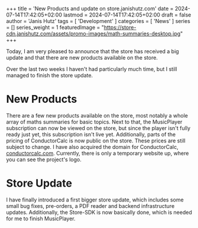 +++
title = 'New Products and update on store.janishutz.com'
date = 2024-07-14T17:42:05+02:00
lastmod = 2024-07-14T17:42:05+02:00
draft = false
author = 'Janis Hutz'
tags = [ 'Development' ]
categories = [ 'News' ]
series = []
series_weight = 1
featuredImage = "https://store-cdn.janishutz.com/assets/promo-images/math-summaries-desktop.jpg"
+++

Today, I am very pleased to announce that the store has received a big update and that there are new products available on the store.

Over the last two weeks I haven't had particularly much time, but I still managed to finish the store update.

# New Products
There are a few new products available on the store, most notably a whole array of maths summaries for basic topics. Next to that, the MusicPlayer subscription can now be viewed on the store, but since the player isn't fully ready just yet, this subscription isn't live yet. Additionally, parts of the pricing of ConductorCalc is now public on the store. These prices are still subject to change. I have also acquired the domain for ConductorCalc, [conductorcalc.com](https://conductorcalc.com). Currently, there is only a temporary website up, where you can see the project's logo.


# Store Update
I have finally introduced a first bigger store update, which includes some small bug fixes, pre-orders, a PDF reader and backend infrastructure updates. Additionally, the Store-SDK is now basically done, which is needed for me to finish MusicPlayer.